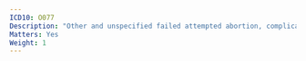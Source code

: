 ```yaml
---
ICD10: O077
Description: "Other and unspecified failed attempted abortion, complicated by embolism"
Matters: Yes
Weight: 1
---
```

